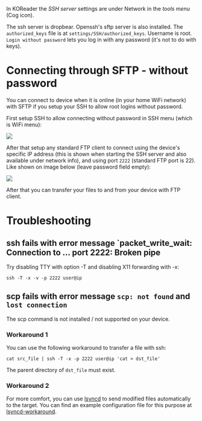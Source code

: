 In KOReader the _SSH server_ settings are under Network in the _tools menu_ (Cog icon).

The ssh server is dropbear. Openssh's sftp server is also installed.
The `authorized_keys` file is at `settings/SSH/authorized_keys`.
Username is root.
`Login without password` lets you log in with any password (it's not to do with keys).


# Connecting through SFTP - without password

You can connect to device when it is online (in your home WiFi network) with SFTP if you setup your SSH to allow root logins without password.

First setup SSH to allow connecting without password in SSH menu (which is WiFi menu):

![](https://user-images.githubusercontent.com/202757/62869299-de1f4700-bd17-11e9-946c-1940853e1069.png)

After that setup any standard FTP client to connect using the device's specific IP address (this is shown when starting the SSH server and also available under network info), and using port `2222` (standard FTP port is 22). Like shown on image below (leave password field empty):

![](https://user-images.githubusercontent.com/202757/62867437-8a126380-bd13-11e9-8d08-4ebd5f25dcf8.png)

After that you can transfer your files to and from your device with FTP client.

# Troubleshooting

## ssh fails with error message `packet_write_wait: Connection to ... port 2222: Broken pipe
Try disabling TTY with option -T and disabling X11 forwarding with -x:
```
ssh -T -x -v -p 2222 user@ip
```


## scp fails with error message `scp: not found` and `lost connection`
The scp command is not installed / not supported on your device. 

### Workaround 1
You can use the following workaround to transfer a file with ssh:
```
cat src_file | ssh -T -x -p 2222 user@ip 'cat > dst_file'
```
The parent directory of `dst_file` must exist.

### Workaround 2
For more comfort, you can use [lsyncd](https://github.com/axkibe/lsyncd) to send modified files automatically to the target. You can find an example configuration file for this purpose at [lsyncd-workaround](https://github.com/thomasrebele/lsyncd-workaround).

